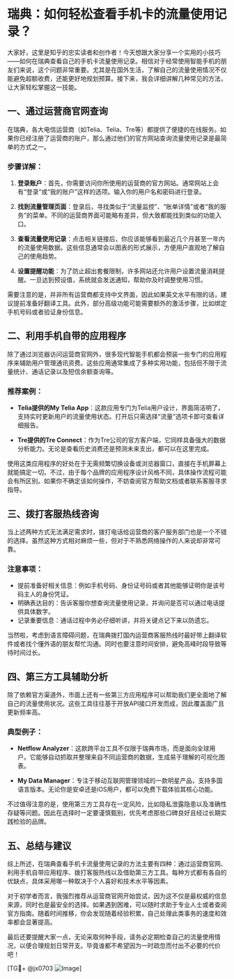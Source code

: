 # 瑞典：如何轻松查看手机卡的流量使用记录？

大家好，这里是知乎的忠实读者和创作者！今天想跟大家分享一个实用的小技巧——如何在瑞典查看自己的手机卡流量使用记录。相信对于经常使用智能手机的朋友们来说，这个问题非常重要。尤其是在国外生活，了解自己的流量使用情况不仅能避免超额收费，还能更好地规划预算。接下来，我会详细讲解几种常见的方法，让大家轻松掌握这一技能。

## 一、通过运营商官网查询

在瑞典，各大电信运营商（如Telia、Telia、Tre等）都提供了便捷的在线服务。如果你已经注册了运营商的账户，那么通过他们的官方网站查询流量使用记录是最简单的方式之一。

### 步骤详解：
1. **登录账户**：首先，你需要访问你所使用的运营商的官方网站。通常网站上会有“登录”或“我的账户”这样的选项。输入你的用户名和密码进行登录。
   
2. **找到流量管理页面**：登录后，寻找类似于“流量监控”、“账单详情”或者“我的服务”的菜单。不同的运营商界面可能略有差异，但大致都能找到类似的功能入口。

3. **查看流量使用记录**：点击相关链接后，你应该能够看到最近几个月甚至一年内的流量使用数据。这些信息通常会以图表的形式展示，方便用户直观地了解自己的使用趋势。

4. **设置提醒功能**：为了防止超出套餐限制，许多网站还允许用户设置流量消耗提醒。一旦达到预设值，系统就会发送通知，帮助你及时调整使用习惯。

需要注意的是，并非所有运营商都支持中文界面，因此如果英文水平有限的话，建议提前准备好翻译工具。此外，部分高级功能可能需要额外的激活步骤，比如绑定手机号码或者验证身份信息。

## 二、利用手机自带的应用程序

除了通过浏览器访问运营商官网外，很多现代智能手机都会预装一些专门的应用程序来辅助用户管理通讯资费。这些应用通常集成了多种实用功能，包括但不限于流量统计、通话记录以及短信余额查询等。

### 推荐案例：
- **Telia提供的My Telia App**：这款应用专门为Telia用户设计，界面简洁明了，支持实时更新用户的流量使用状态。打开后只需选择“流量”选项卡即可查看详细报告。
  
- **Tre提供的Tre Connect**：作为Tre公司的官方客户端，它同样具备强大的数据分析能力。无论是查看历史消费还是预测未来支出，都可以在这里完成。

使用这类应用程序的好处在于无需频繁切换设备或浏览器窗口，直接在手机屏幕上就能搞定一切。不过，由于每个品牌的应用程序设计风格不同，具体操作流程可能会有所区别。如果你不确定该如何操作，不妨查阅官方帮助文档或者联系客服寻求指导。

## 三、拨打客服热线咨询

当上述两种方式无法满足需求时，拨打电话给运营商的客户服务部门也是一个不错的选择。虽然这种方式相对麻烦一些，但对于不熟悉网络操作的人来说却非常可靠。

### 注意事项：
- 提前准备好相关信息：例如手机号码、身份证号码或者其他能够证明你是该号码主人的身份凭证。
- 明确表达目的：告诉客服你想查询流量使用记录，并询问是否可以通过电话提供具体数字。
- 记录重要信息：通话过程中务必仔细听讲，并将关键点记下来以防遗忘。

当然啦，考虑到语言障碍问题，在瑞典拨打国内运营商客服热线时最好带上翻译软件或者找个懂外语的朋友帮忙沟通。同时也要注意时间安排，避免高峰时段导致等待时间过长。

## 四、第三方工具辅助分析

除了依赖官方渠道外，市面上还有一些第三方应用程序可以帮助我们更全面地了解自己的流量使用状况。这些工具往往基于开放API接口开发而成，因此覆盖面广且更新频率高。

### 典型例子：
- **Netflow Analyzer**：这款跨平台工具不仅限于瑞典市场，而是面向全球用户。它能够自动抓取并整理来自不同运营商的数据，生成易于理解的可视化图表。
  
- **My Data Manager**：专注于移动互联网管理领域的一款明星产品，支持多国语言版本。无论你是安卓还是iOS用户，都可以免费下载体验其核心功能。

不过值得注意的是，使用第三方工具存在一定风险，比如隐私泄露隐患以及准确性存疑等问题。因此在选择时一定要谨慎甄别，优先考虑那些口碑良好且经过长期实践检验的品牌。

## 五、总结与建议

综上所述，在瑞典查看手机卡流量使用记录的方法主要有四种：通过运营商官网、利用手机自带应用程序、拨打客服热线以及借助第三方工具。每种方式都有各自的优缺点，具体采用哪一种取决于个人喜好和技术水平等因素。

对于初学者而言，我强烈推荐从运营商官网开始尝试，因为这不仅是最权威的信息来源，同时也是最安全的选择。如果遇到困难，可以随时求助于专业人士或者查阅官方指南。随着时间推移，你会发现随着经验积累，自己处理此类事务的速度和效率都会显著提高。

最后还要提醒大家一点，无论采取何种手段，请务必定期检查自己的流量使用情况，以便合理规划日常开支。毕竟谁都不希望因为一时疏忽而付出不必要的代价吧！

[TG💪+ @jx0703 ![Image](https://github.com/user-attachments/assets/dbca1d08-cadb-493c-b0ec-ad6f7a83f270)]